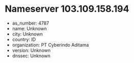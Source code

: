 # Nameserver 103.109.158.194

* as_number: 4787
* name: Unknown
* city: Unknown
* country: ID
* organization: PT Cyberindo Aditama
* version: Unknown
* dnssec: Unknown
